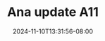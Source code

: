 --- 
title: "Ana update A11"
description: "video bokep Ana update A11 simontok   new"
date: 2024-11-10T13:31:56-08:00
file_code: "kcnuq1qi1n69"
draft: false
cover: "am5snd3ojjd60b3q.jpg"
tags: ["Ana", "update", "bokep-indo", "bokep-viral", "bokep-ig"]
length: 167
fld_id: "1482777"
foldername: "Ana update"
categories: ["Ana update"]
views: 0
---
